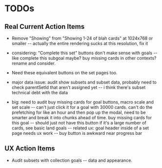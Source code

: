 # TODOs

## Real Current Action Items

- Remove "Showing" from "Showing 1-24 of blah cards" at 1024x768 or smaller -- actually the entire rendering sucks at this resolution, fix it

- considering: "Complete this set" buttons don't make sense with goals -- like complete this subgoal maybe? buy missing cards in other contexts? rename and consider.
- Need these equivalent buttons on the set pages too.
- major data issue: audit show subsets and subset data, probably need to check parentSetId that aren't assigned yet -- i think there's subset technical debt with the data

- big: need to audit buy missing cards for goal buttons, macro scale and set scale -- can't just click it for a goal with 30000 cards. can't do the prefetching for like an hour and then pop up the modal, need to be smarter and break it into chunks ahead of time. buy missing cards for this goal -- should just not have this button if it's a large number of cards, see basic land goals
  -- related ux: goal header inside of a set page needs ux work -- buy button is awkward near progress bar

## UX Action Items

- Audit subsets with collection goals -- data and appearance.
